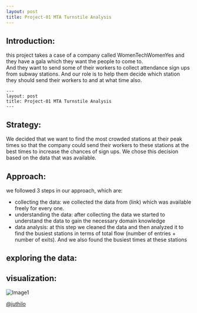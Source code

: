 ```yaml
---
layout: post
title: Project-01 MTA Turnstile Analysis 
---
```


## Introduction: 

this project takes a case of a company called WomenTechWomenYes and they have a gala which they want the people to come to.<br /> And they want to send some of their workers to collect attendance sign ups from subway stations. And our role is to help them decide which station they should send their workers to and at what time also. 

```
---
layout: post
title: Project-01 MTA Turnstile Analysis 
---
```


## Strategy:
We decided that we want to find the most crowded stations at their peak times so that the company could send their workers to these stations at the best times to increase the chances of sign ups. We chose this decision based on the data that was available. 

## Approach: 
we followed 3 steps in our approach, which are: 
* collecting the data: we collected the data from (link) which was available freely for every one.
* understanding the data: after collecting the data we started to understand the data to gain the necessary domain knowledge
* data analysis: at this step we cleaned the data and then analyzed it to find the busiest stations in terms of total flow (number of entries + number of exits). And we also found the busiest times at these stations

## exploring the data:


## visualization: 




![Image1]({{site.url}}/images/Rush_hours.png)





[@juthilo](https://github.com/juthilo)
